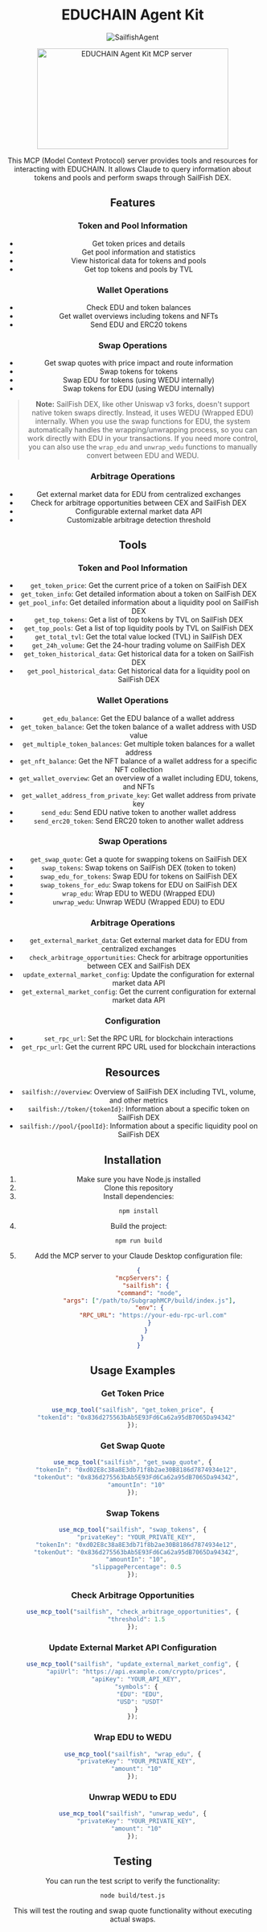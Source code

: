 <div align="center">
   
# EDUCHAIN Agent Kit

![SailfishAgent](https://github.com/user-attachments/assets/32a0f51a-fb86-4841-b120-b581d9db6fbf)

<a href="https://glama.ai/mcp/servers/fd54q7e2lz">
  <img width="380" height="200" src="https://glama.ai/mcp/servers/fd54q7e2lz/badge" alt="EDUCHAIN Agent Kit MCP server" />
</a>

This MCP (Model Context Protocol) server provides tools and resources for interacting with EDUCHAIN. It allows Claude to query information about tokens and pools and perform swaps through SailFish DEX.

## Features

### Token and Pool Information
- Get token prices and details
- Get pool information and statistics
- View historical data for tokens and pools
- Get top tokens and pools by TVL

### Wallet Operations
- Check EDU and token balances
- Get wallet overviews including tokens and NFTs
- Send EDU and ERC20 tokens

### Swap Operations
- Get swap quotes with price impact and route information
- Swap tokens for tokens
- Swap EDU for tokens (using WEDU internally)
- Swap tokens for EDU (using WEDU internally)

> **Note:** SailFish DEX, like other Uniswap v3 forks, doesn't support native token swaps directly. Instead, it uses WEDU (Wrapped EDU) internally. When you use the swap functions for EDU, the system automatically handles the wrapping/unwrapping process, so you can work directly with EDU in your transactions. If you need more control, you can also use the `wrap_edu` and `unwrap_wedu` functions to manually convert between EDU and WEDU.

### Arbitrage Operations
- Get external market data for EDU from centralized exchanges
- Check for arbitrage opportunities between CEX and SailFish DEX
- Configurable external market data API
- Customizable arbitrage detection threshold

## Tools

### Token and Pool Information

- `get_token_price`: Get the current price of a token on SailFish DEX
- `get_token_info`: Get detailed information about a token on SailFish DEX
- `get_pool_info`: Get detailed information about a liquidity pool on SailFish DEX
- `get_top_tokens`: Get a list of top tokens by TVL on SailFish DEX
- `get_top_pools`: Get a list of top liquidity pools by TVL on SailFish DEX
- `get_total_tvl`: Get the total value locked (TVL) in SailFish DEX
- `get_24h_volume`: Get the 24-hour trading volume on SailFish DEX
- `get_token_historical_data`: Get historical data for a token on SailFish DEX
- `get_pool_historical_data`: Get historical data for a liquidity pool on SailFish DEX

### Wallet Operations

- `get_edu_balance`: Get the EDU balance of a wallet address
- `get_token_balance`: Get the token balance of a wallet address with USD value
- `get_multiple_token_balances`: Get multiple token balances for a wallet address
- `get_nft_balance`: Get the NFT balance of a wallet address for a specific NFT collection
- `get_wallet_overview`: Get an overview of a wallet including EDU, tokens, and NFTs
- `get_wallet_address_from_private_key`: Get wallet address from private key
- `send_edu`: Send EDU native token to another wallet address
- `send_erc20_token`: Send ERC20 token to another wallet address

### Swap Operations

- `get_swap_quote`: Get a quote for swapping tokens on SailFish DEX
- `swap_tokens`: Swap tokens on SailFish DEX (token to token)
- `swap_edu_for_tokens`: Swap EDU for tokens on SailFish DEX
- `swap_tokens_for_edu`: Swap tokens for EDU on SailFish DEX
- `wrap_edu`: Wrap EDU to WEDU (Wrapped EDU)
- `unwrap_wedu`: Unwrap WEDU (Wrapped EDU) to EDU

### Arbitrage Operations

- `get_external_market_data`: Get external market data for EDU from centralized exchanges
- `check_arbitrage_opportunities`: Check for arbitrage opportunities between CEX and SailFish DEX
- `update_external_market_config`: Update the configuration for external market data API
- `get_external_market_config`: Get the current configuration for external market data API

### Configuration

- `set_rpc_url`: Set the RPC URL for blockchain interactions
- `get_rpc_url`: Get the current RPC URL used for blockchain interactions

## Resources

- `sailfish://overview`: Overview of SailFish DEX including TVL, volume, and other metrics
- `sailfish://token/{tokenId}`: Information about a specific token on SailFish DEX
- `sailfish://pool/{poolId}`: Information about a specific liquidity pool on SailFish DEX

## Installation

1. Make sure you have Node.js installed
2. Clone this repository
3. Install dependencies:
   ```
   npm install
   ```
4. Build the project:
   ```
   npm run build
   ```
5. Add the MCP server to your Claude Desktop configuration file:
   ```json
   {
     "mcpServers": {
       "sailfish": {
         "command": "node",
         "args": ["/path/to/SubgraphMCP/build/index.js"],
         "env": {
           "RPC_URL": "https://your-edu-rpc-url.com"
         }
       }
     }
   }
   ```

## Usage Examples

### Get Token Price
```javascript
use_mcp_tool("sailfish", "get_token_price", {
  "tokenId": "0x836d275563bAb5E93Fd6Ca62a95dB7065Da94342"
});
```

### Get Swap Quote
```javascript
use_mcp_tool("sailfish", "get_swap_quote", {
  "tokenIn": "0xd02E8c38a8E3db71f8b2ae30B8186d7874934e12",
  "tokenOut": "0x836d275563bAb5E93Fd6Ca62a95dB7065Da94342",
  "amountIn": "10"
});
```

### Swap Tokens
```javascript
use_mcp_tool("sailfish", "swap_tokens", {
  "privateKey": "YOUR_PRIVATE_KEY",
  "tokenIn": "0xd02E8c38a8E3db71f8b2ae30B8186d7874934e12",
  "tokenOut": "0x836d275563bAb5E93Fd6Ca62a95dB7065Da94342",
  "amountIn": "10",
  "slippagePercentage": 0.5
});
```

### Check Arbitrage Opportunities
```javascript
use_mcp_tool("sailfish", "check_arbitrage_opportunities", {
  "threshold": 1.5
});
```

### Update External Market API Configuration
```javascript
use_mcp_tool("sailfish", "update_external_market_config", {
  "apiUrl": "https://api.example.com/crypto/prices",
  "apiKey": "YOUR_API_KEY",
  "symbols": {
    "EDU": "EDU",
    "USD": "USDT"
  }
});
```

### Wrap EDU to WEDU
```javascript
use_mcp_tool("sailfish", "wrap_edu", {
  "privateKey": "YOUR_PRIVATE_KEY",
  "amount": "10"
});
```

### Unwrap WEDU to EDU
```javascript
use_mcp_tool("sailfish", "unwrap_wedu", {
  "privateKey": "YOUR_PRIVATE_KEY",
  "amount": "10"
});
```

## Testing

You can run the test script to verify the functionality:

```
node build/test.js
```

This will test the routing and swap quote functionality without executing actual swaps.